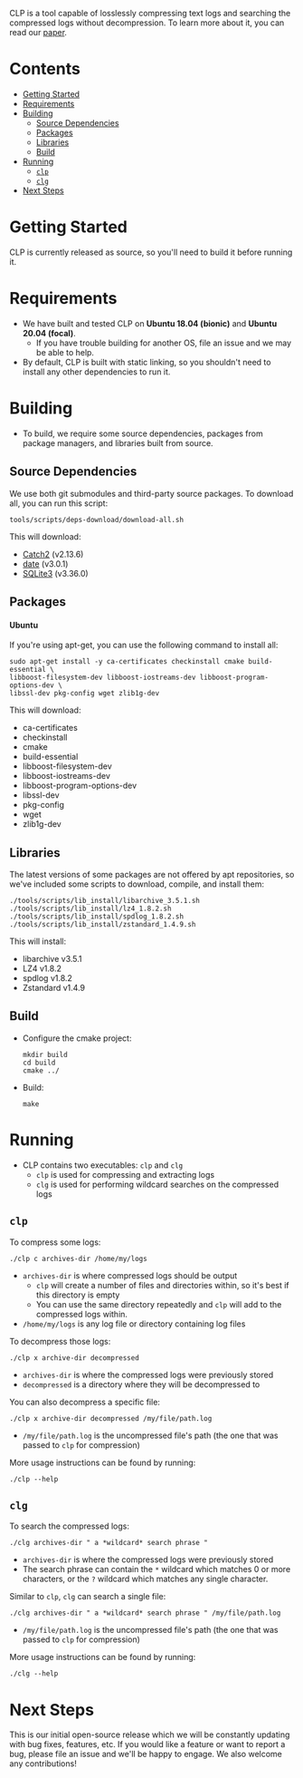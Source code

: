 CLP is a tool capable of losslessly compressing text logs and searching the compressed logs without decompression.
To learn more about it, you can read our [paper](https://www.usenix.org/system/files/osdi21-rodrigues.pdf).

# Contents

* [Getting Started](#getting-started)
* [Requirements](#requirements)
* [Building](#building)
  * [Source Dependencies](#source-dependencies)
  * [Packages](#packages)
  * [Libraries](#libraries)
  * [Build](#build)
* [Running](#running)
  * [`clp`](#clp)
  * [`clg`](#clg)
* [Next Steps](#next-steps)

# Getting Started

CLP is currently released as source, so you'll need to build it before running it.

# Requirements

* We have built and tested CLP on **Ubuntu 18.04 (bionic)** and **Ubuntu 20.04 (focal)**.
  * If you have trouble building for another OS, file an issue and we may be able to help.
* By default, CLP is built with static linking, so you shouldn't need to install any other 
  dependencies to run it.

# Building

* To build, we require some source dependencies, packages from package managers, and libraries built from source.

## Source Dependencies

We use both git submodules and third-party source packages. To download all, you can run this script:

```shell
tools/scripts/deps-download/download-all.sh
```

This will download:

* [Catch2](https://github.com/catchorg/Catch2.git) (v2.13.6)
* [date](https://github.com/HowardHinnant/date.git) (v3.0.1)
* [SQLite3](https://www.sqlite.org/download.html) (v3.36.0)

## Packages

#### Ubuntu

If you're using apt-get, you can use the following command to install all:

```shell
sudo apt-get install -y ca-certificates checkinstall cmake build-essential \
libboost-filesystem-dev libboost-iostreams-dev libboost-program-options-dev \
libssl-dev pkg-config wget zlib1g-dev
```

This will download:

* ca-certificates
* checkinstall
* cmake
* build-essential
* libboost-filesystem-dev
* libboost-iostreams-dev
* libboost-program-options-dev
* libssl-dev
* pkg-config
* wget
* zlib1g-dev

## Libraries

The latest versions of some packages are not offered by apt repositories,
so we've included some scripts to download, compile, and install them:

```shell
./tools/scripts/lib_install/libarchive_3.5.1.sh
./tools/scripts/lib_install/lz4_1.8.2.sh
./tools/scripts/lib_install/spdlog_1.8.2.sh
./tools/scripts/lib_install/zstandard_1.4.9.sh
```

This will install:

* libarchive v3.5.1
* LZ4 v1.8.2
* spdlog v1.8.2
* Zstandard v1.4.9

## Build

* Configure the cmake project:

  ```shell
  mkdir build
  cd build
  cmake ../
  ```

* Build:

  ```shell
  make
  ```

# Running

* CLP contains two executables: `clp` and `clg`
  * `clp` is used for compressing and extracting logs
  * `clg` is used for performing wildcard searches on the compressed logs

## `clp`

To compress some logs:

```shell
./clp c archives-dir /home/my/logs
```

* `archives-dir` is where compressed logs should be output
  * `clp` will create a number of files and directories within, so it's best if this directory is empty
  * You can use the same directory repeatedly and `clp` will add to the compressed logs within.
* `/home/my/logs` is any log file or directory containing log files

To decompress those logs:

```shell
./clp x archive-dir decompressed
```

* `archives-dir` is where the compressed logs were previously stored
* `decompressed` is a directory where they will be decompressed to

You can also decompress a specific file:

```shell
./clp x archive-dir decompressed /my/file/path.log
```

* `/my/file/path.log` is the uncompressed file's path (the one that was passed to `clp` for compression) 

More usage instructions can be found by running:

```shell
./clp --help
```

## `clg`

To search the compressed logs:

```shell
./clg archives-dir " a *wildcard* search phrase "
```

* `archives-dir` is where the compressed logs were previously stored
* The search phrase can contain the `*` wildcard which matches 0 or more characters, or the `?` wildcard which matches any single character.

Similar to `clp`, `clg` can search a single file:

```shell
./clg archives-dir " a *wildcard* search phrase " /my/file/path.log
```

* `/my/file/path.log` is the uncompressed file's path (the one that was passed to `clp` for compression)

More usage instructions can be found by running:

```shell
./clg --help
```

# Next Steps

This is our initial open-source release which we will be constantly updating with bug fixes, features, etc.
If you would like a feature or want to report a bug, please file an issue and we'll be happy to engage.
We also welcome any contributions!
